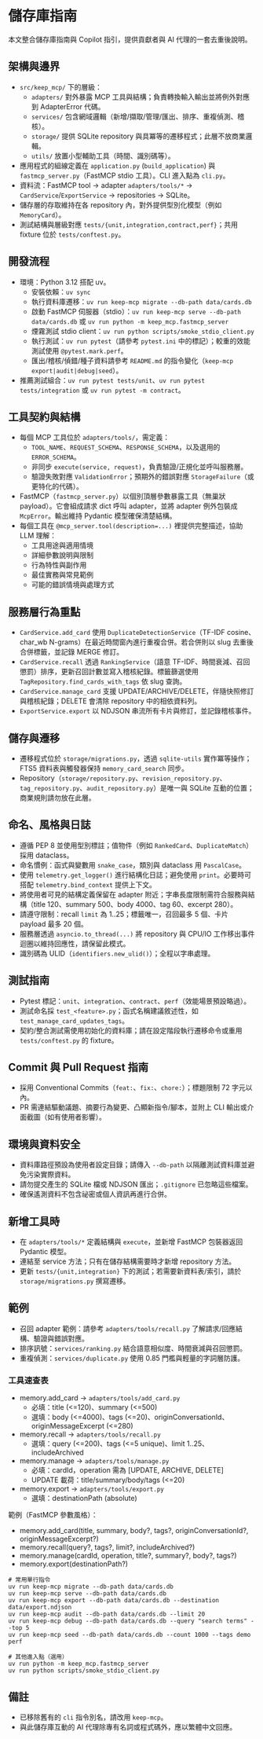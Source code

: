# 儲存庫指南

本文整合儲存庫指南與 Copilot 指引，提供貢獻者與 AI 代理的一套去重後說明。

## 架構與邊界
- `src/keep_mcp/` 下的層級：
  - `adapters/` 對外暴露 MCP 工具與結構；負責轉換輸入輸出並將例外對應到 AdapterError 代碼。
  - `services/` 包含網域邏輯（新增/擷取/管理/匯出、排序、重複偵測、稽核）。
  - `storage/` 提供 SQLite repository 與具冪等的遷移程式；此層不放商業邏輯。
  - `utils/` 放置小型輔助工具（時間、識別碼等）。
- 應用程式的組線定義在 `application.py` (`build_application`) 與 `fastmcp_server.py`（FastMCP stdio 工具）。CLI 進入點為 `cli.py`。
- 資料流：FastMCP tool → adapter `adapters/tools/*` → `CardService`/`ExportService` → repositories → SQLite。
- 儲存層的存取維持在各 repository 內，對外提供型別化模型（例如 `MemoryCard`）。
- 測試結構與層級對應 `tests/{unit,integration,contract,perf}`；共用 fixture 位於 `tests/conftest.py`。

## 開發流程
- 環境：Python 3.12 搭配 uv。
  - 安裝依賴：`uv sync`
  - 執行資料庫遷移：`uv run keep-mcp migrate --db-path data/cards.db`
  - 啟動 FastMCP 伺服器（stdio）：`uv run keep-mcp serve --db-path data/cards.db` 或 `uv run python -m keep_mcp.fastmcp_server`
  - 煙霧測試 stdio client：`uv run python scripts/smoke_stdio_client.py`
  - 執行測試：`uv run pytest`（請參考 `pytest.ini` 中的標記）；較重的效能測試使用 `@pytest.mark.perf`。
  - 匯出/稽核/偵錯/種子資料請參考 `README.md` 的指令變化（`keep-mcp export|audit|debug|seed`）。
- 推薦測試組合：`uv run pytest tests/unit`、`uv run pytest tests/integration` 或 `uv run pytest -m contract`。

## 工具契約與結構
- 每個 MCP 工具位於 `adapters/tools/`，需定義：
  - `TOOL_NAME`、`REQUEST_SCHEMA`、`RESPONSE_SCHEMA`，以及選用的 `ERROR_SCHEMA`。
  - 非同步 `execute(service, request)`，負責驗證/正規化並呼叫服務層。
  - 驗證失敗對應 `ValidationError`；預期外的錯誤對應 `StorageFailure`（或更特化的代碼）。
- FastMCP（`fastmcp_server.py`）以個別頂層參數暴露工具（無巢狀 payload）。它會組成請求 dict 呼叫 adapter，並將 adapter 例外包裝成 `McpError`。輸出維持 Pydantic 模型確保清楚結構。
- 每個工具在 `@mcp_server.tool(description=...)` 裡提供完整描述，協助 LLM 理解：
  - 工具用途與適用情境
  - 詳細參數說明與限制
  - 行為特性與副作用
  - 最佳實務與常見範例
  - 可能的錯誤情境與處理方式

## 服務層行為重點
- `CardService.add_card` 使用 `DuplicateDetectionService`（TF-IDF cosine、char_wb N-grams）在最近時間窗內進行重複合併。若合併則以 slug 去重後合併標籤，並記錄 MERGE 修訂。
- `CardService.recall` 透過 `RankingService`（語意 TF-IDF、時間衰減、召回懲罰）排序，更新召回計數並寫入稽核紀錄。標籤篩選使用 `TagRepository.find_cards_with_tags` 依 slug 查詢。
- `CardService.manage_card` 支援 UPDATE/ARCHIVE/DELETE，伴隨快照修訂與稽核紀錄；DELETE 會清除 repository 中的相依資料列。
- `ExportService.export` 以 NDJSON 串流所有卡片與修訂，並記錄稽核事件。

## 儲存與遷移
- 遷移程式位於 `storage/migrations.py`，透過 `sqlite-utils` 實作冪等操作；FTS5 資料表與觸發器保持 `memory_card_search` 同步。
- Repository（`storage/repository.py`、`revision_repository.py`、`tag_repository.py`、`audit_repository.py`）是唯一與 SQLite 互動的位置；商業規則請勿放在此層。

## 命名、風格與日誌
- 遵循 PEP 8 並使用型別標註；值物件（例如 `RankedCard`、`DuplicateMatch`）採用 dataclass。
- 命名慣例：函式與變數用 `snake_case`，類別與 dataclass 用 `PascalCase`。
- 使用 `telemetry.get_logger()` 進行結構化日誌；避免使用 `print`。必要時可搭配 `telemetry.bind_context` 提供上下文。
- 將使用者可見的結構定義保留在 adapter 附近；字串長度限制需符合服務與結構（title 120、summary 500、body 4000、tag 60、excerpt 280）。
- 請遵守限制：recall `limit` 為 1..25；標籤唯一，召回最多 5 個、卡片 payload 最多 20 個。
- 服務層透過 `asyncio.to_thread(...)` 將 repository 與 CPU/IO 工作移出事件迴圈以維持回應性，請保留此模式。
- 識別碼為 ULID（`identifiers.new_ulid()`）；全程以字串處理。

## 測試指南
- Pytest 標記：`unit`、`integration`、`contract`、`perf`（效能場景預設略過）。
- 測試命名採 `test_<feature>.py`；函式名稱建議敘述性，如 `test_manage_card_updates_tags`。
- 契約/整合測試需使用初始化的資料庫；請在設定階段執行遷移命令或重用 `tests/conftest.py` 的 fixture。

## Commit 與 Pull Request 指南
- 採用 Conventional Commits（`feat:`、`fix:`、`chore:`）；標題限制 72 字元以內。
- PR 需連結驅動議題、摘要行為變更、凸顯新指令/腳本，並附上 CLI 輸出或介面截圖（如有使用者影響）。

## 環境與資料安全
- 資料庫路徑預設為使用者設定目錄；請傳入 `--db-path` 以隔離測試資料庫並避免污染實際資料。
- 請勿提交產生的 SQLite 檔或 NDJSON 匯出；`.gitignore` 已忽略這些檔案。
- 確保遙測資料不包含祕密或個人資訊再進行合併。

## 新增工具時
- 在 `adapters/tools/*` 定義結構與 `execute`，並新增 FastMCP 包裝器返回 Pydantic 模型。
- 連結至 service 方法；只有在儲存結構需要時才新增 repository 方法。
- 更新 `tests/{unit,integration}` 下的測試；若需要新資料表/索引，請於 `storage/migrations.py` 撰寫遷移。

## 範例
- 召回 adapter 範例：請參考 `adapters/tools/recall.py` 了解請求/回應結構、驗證與錯誤對應。
- 排序訊號：`services/ranking.py` 結合語意相似度、時間衰減與召回懲罰。
- 重複偵測：`services/duplicate.py` 使用 0.85 門檻與輕量的字詞層防護。

### 工具速查表
- memory.add_card → `adapters/tools/add_card.py`
  - 必填：title (<=120)、summary (<=500)
  - 選填：body (<=4000)、tags (<=20)、originConversationId、originMessageExcerpt (<=280)
- memory.recall → `adapters/tools/recall.py`
  - 選填：query (<=200)、tags (<=5 unique)、limit 1..25、includeArchived
- memory.manage → `adapters/tools/manage.py`
  - 必填：cardId，operation 需為 [UPDATE, ARCHIVE, DELETE]
  - UPDATE 載荷：title/summary/body/tags (<=20)
- memory.export → `adapters/tools/export.py`
  - 選填：destinationPath (absolute)

範例（FastMCP 參數風格）：

- memory.add_card(title, summary, body?, tags?, originConversationId?, originMessageExcerpt?)
- memory.recall(query?, tags?, limit?, includeArchived?)
- memory.manage(cardId, operation, title?, summary?, body?, tags?)
- memory.export(destinationPath?)

```try-it
# 常用單行指令
uv run keep-mcp migrate --db-path data/cards.db
uv run keep-mcp serve --db-path data/cards.db
uv run keep-mcp export --db-path data/cards.db --destination data/export.ndjson
uv run keep-mcp audit --db-path data/cards.db --limit 20
uv run keep-mcp debug --db-path data/cards.db --query "search terms" --top 5
uv run keep-mcp seed --db-path data/cards.db --count 1000 --tags demo perf

# 其他進入點（選用）
uv run python -m keep_mcp.fastmcp_server
uv run python scripts/smoke_stdio_client.py
```

## 備註
- 已移除舊有的 `cli` 指令別名，請改用 `keep-mcp`。
- 與此儲存庫互動的 AI 代理除專有名詞或程式碼外，應以繁體中文回應。
